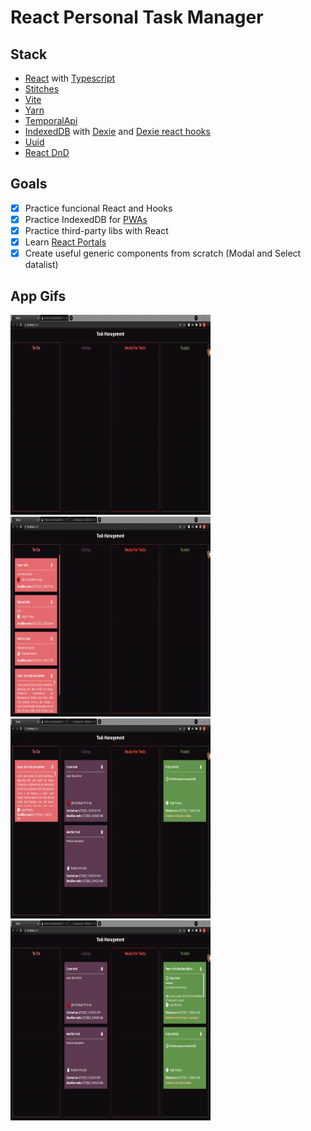 # React Personal Task Manager

## Stack
- [React](https://reactjs.org/) with [Typescript](https://www.typescriptlang.org/)
- [Stitches](https://stitches.dev/)
- [Vite](https://vitejs.dev/)
- [Yarn](https://yarnpkg.com/)
- [TemporalApi](https://tc39.es/proposal-temporal/docs/)
- [IndexedDB](https://developer.mozilla.org/en-US/docs/Web/API/IndexedDB_API) with [Dexie](https://dexie.org/) and [Dexie react hooks](https://dexie.org/docs/libs/dexie-react-hooks)
- [Uuid](https://www.npmjs.com/package/uuid)
- [React DnD](https://react-dnd.github.io/react-dnd/about)


## Goals
- [x] Practice funcional React and Hooks
- [x] Practice IndexedDB for [PWAs](https://developer.mozilla.org/en-US/docs/Web/Progressive_web_apps)
- [x] Practice third-party libs with React
- [x] Learn [React Portals](https://reactjs.org/docs/portals.html)
- [x] Create useful generic components from scratch (Modal and Select datalist)

## App Gifs
<img src="https://github.com/Andrew-Cardoso/react-pwa-personal-task-manager/blob/main/gifs/addtask.gif" width="320" height="320" />
<img src="https://github.com/Andrew-Cardoso/react-pwa-personal-task-manager/blob/main/gifs/dragtask.gif" width="320" height="320" />
<img src="https://github.com/Andrew-Cardoso/react-pwa-personal-task-manager/blob/main/gifs/dragtaskfailed.gif" width="320" height="320" />
<img src="https://github.com/Andrew-Cardoso/react-pwa-personal-task-manager/blob/main/gifs/deletetask.gif" width="320" height="320" />